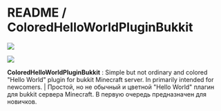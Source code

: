 # README / ColoredHelloWorldPluginBukkit
![](https://goo.gl/w5kTUC)

![](https://goo.gl/LLHkzA)

**ColoredHelloWorldPluginBukkit** : Simple but not ordinary and colored "Hello World" plugin for bukkit Minecraft server. In primarily intended for newcomers. | Простой, но не обычный и цветной "Hello World" плагин для bukkit сервера Minecraft. В первую очередь предназначен для новичков.
